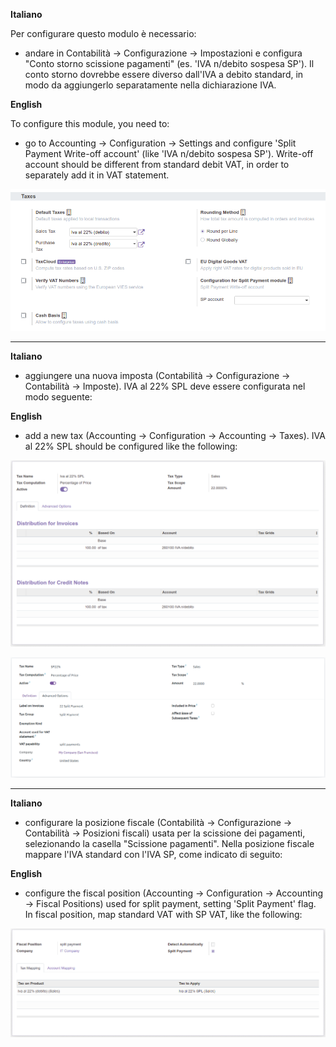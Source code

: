 **Italiano**

Per configurare questo modulo è necessario:

- andare in Contabilità → Configurazione → Impostazioni e configura "Conto storno
  scissione pagamenti" (es. 'IVA n/debito sospesa SP'). Il conto storno dovrebbe essere
  diverso dall'IVA a debito standard, in modo da aggiungerlo separatamente nella
  dichiarazione IVA.

**English**

To configure this module, you need to:

- go to Accounting → Configuration → Settings and configure 'Split Payment Write-off
  account' (like 'IVA n/debito sospesa SP'). Write-off account should be different from
  standard debit VAT, in order to separately add it in VAT statement.

![](../static/settings.png)

---

**Italiano**

- aggiungere una nuova imposta (Contabilità → Configurazione → Contabilità → Imposte).
  IVA al 22% SPL deve essere configurata nel modo seguente:

**English**

- add a new tax (Accounting → Configuration → Accounting → Taxes). IVA al 22% SPL should
  be configured like the following:

![](../static/SP.png)

![](../static/SP2.png)

---

**Italiano**

- configurare la posizione fiscale (Contabilità → Configurazione → Contabilità →
  Posizioni fiscali) usata per la scissione dei pagamenti, selezionando la casella
  "Scissione pagamenti". Nella posizione fiscale mappare l'IVA standard con l'IVA SP,
  come indicato di seguito:

**English**

- configure the fiscal position (Accounting → Configuration → Accounting → Fiscal
  Positions) used for split payment, setting 'Split Payment' flag. In fiscal position,
  map standard VAT with SP VAT, like the following:

![](../static/fiscal_position.png)
